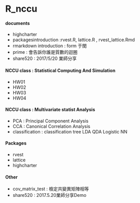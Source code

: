 # R_nccu

#### documents
* highcharter
* packagesintroduction :rvest.R, lattice.R , rvest_lattice.Rmd
* rmarkdown introduction : form 于閔
* prime : 會告訴你誰是質數的迴圈
* share520 : 2017/5/20 業師分享
#### NCCU class : Statistical Computing And Simulation
* HW01
* HW02
* HW03
* HW04
#### NCCU class : Multivariate statist Analysis	
* PCA : Principal Component Analysis
* CCA : Canonical Correlation Analysis
* classification : classification tree LDA QDA Logistic NN
#### Packages
* rvest
* lattice
* highcharter
#### Other
* cov_matrix_test : 檢定共變異矩陣相等
* share520 : 2017.5.20業師分享Demo
